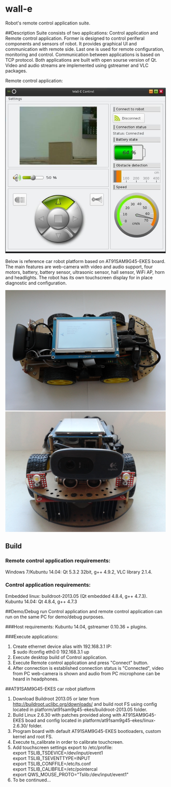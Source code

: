 # wall-e
Robot's remote control application suite. 

##Description
Suite consists of two applications: Control application and Remote control application. Former is designed to control periferal components and sensors of robot. It provides graphical UI and communication with remote side. Last one is used for remote configuration, monitoring and control. Communication between applications is based on TCP protocol. Both applications are built with open sourse version of Qt. Video and audio streams are implemented using gstreamer and VLC packages. 

Remote control application:

<img src="presentation/wall_e_remote_app.jpg">

Below is reference car robot platform based on AT91SAM9G45-EKES board. The main features are web-camera with video and audio support, four motors, battery, battery sensor, ultrasonic sensor, hall sensor, WiFi AP, horn and headlights. The robot has its own touchscreen display for in place diagnostic and configuration. 
 
<img src="presentation/at91sam9g45_platform_robot_side.jpg" width="608">

<img src="presentation/at91sam9g45_platform_robot_front.jpg" width="608">


## Build

### Remote control application requirements:
Windows 7/Kubuntu 14.04: Qt 5.3.2 32bit, g++ 4.9.2, VLC library 2.1.4.

### Control application requirements:
Embedded linux: buildroot-2013.05 (Qt embedded 4.8.4, g++ 4.7.3).  
Kubuntu 14.04: Qt 4.8.4, g++ 4.7.3

##Demo/Debug run
Control application and remote control application can run on the same PC for demo/debug purposes.  

###Host requirements:
Kubuntu 14.04, gstreamer 0.10.36 + plugins.

###Execute applications:
1. Create ethernet device alias with 192.168.3.1 IP:  
$ sudo ifconfig eth0:0 192.168.3.1 up
2. Execute desktop build of Control application.
3. Execute Remote control application and press "Connect" button.
4. After connection is established connection status is "Connected", video from PC web-camera is shown and audio from PC microphone can be heard in headphones.  

##AT91SAM9G45-EKES car robot platform

1. Download Buildroot 2013.05 or later from http://buildroot.uclibc.org/downloads/ and build root FS using config located in platform/at91sam9g45-ekes/buildroot-2013.05 folder.
2. Build Linux 2.6.30 with patches provided along with AT91SAM9G45-EKES boad and config located in platform/at91sam9g45-ekes/linux-2.6.30/ folder.
3. Program board with default AT91SAM9G45-EKES bootloaders, custom kernel and root FS.
4. Execute ts_calibrate in order to calibrate touchcreen.
5. Add touchscreen settings export to /etc/profile:  
export TSLIB_TSDEVICE=/dev/input/event1  
export TSLIB_TSEVENTTYPE=INPUT  
export TSLIB_CONFFILE=/etc/ts.conf  
export TSLIB_CALIBFILE=/etc/pointercal  
export QWS_MOUSE_PROTO="Tslib:/dev/input/event1"  
6. To be continued...


